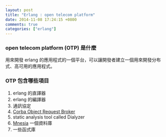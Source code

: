 ```yaml
---
layout: post
title: "Erlang : open telecom platform"
date: 2014-11-08 17:24:15 +0800
comments: true
categories: ["erlang"]
---
```


<!-- more -->

### open telecom platform  (OTP)  是什麼
用來開發 erlang 的應用程式的一個平台，可以讓開發者建立一個用來開發分布式、高可用的應用程式。


### OTP 包含哪些項目

1. erlang 的直譯器
2. erlang 的編譯器
3. 通訊協定
4. [Corba Object Request Broker]
5. static analysis tool called Dialyzer
6. [Mnesia] 一個資料庫
7. 一些函式庫



[Mnesia]:http://en.wikipedia.org/wiki/Mnesia
[Corba Object Request Broker]:http://en.wikipedia.org/wiki/Object_Request_Broker
